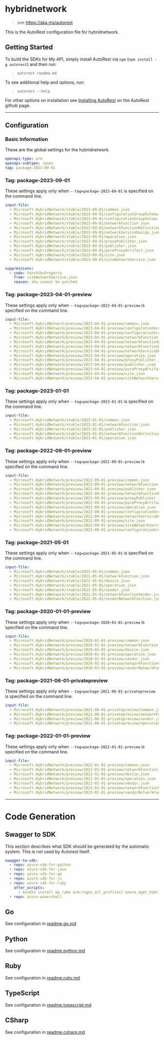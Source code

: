 # hybridnetwork

> see https://aka.ms/autorest

This is the AutoRest configuration file for hybridnetwork.

## Getting Started

To build the SDKs for My API, simply install AutoRest via `npm` (`npm install -g autorest`) and then run:

> `autorest readme.md`

To see additional help and options, run:

> `autorest --help`

For other options on installation see [Installing AutoRest](https://aka.ms/autorest/install) on the AutoRest github page.

---

## Configuration

### Basic Information

These are the global settings for the hybridnetwork.

```yaml
openapi-type: arm
openapi-subtype: rpaas
tag: package-2023-09-01
```
### Tag: package-2023-09-01

These settings apply only when `--tag=package-2023-09-01` is specified on the command line.

```yaml $(tag) == 'package-2023-09-01'
input-file:
  - Microsoft.HybridNetwork/stable/2023-09-01/common.json
  - Microsoft.HybridNetwork/stable/2023-09-01/configurationGroupSchema.json
  - Microsoft.HybridNetwork/stable/2023-09-01/configurationGroupValues.json
  - Microsoft.HybridNetwork/stable/2023-09-01/networkFunction.json
  - Microsoft.HybridNetwork/stable/2023-09-01/networkFunctionDefinition.json
  - Microsoft.HybridNetwork/stable/2023-09-01/networkServiceDesign.json
  - Microsoft.HybridNetwork/stable/2023-09-01/operation.json
  - Microsoft.HybridNetwork/stable/2023-09-01/proxyPublisher.json
  - Microsoft.HybridNetwork/stable/2023-09-01/publisher.json
  - Microsoft.HybridNetwork/stable/2023-09-01/pureProxyArtifact.json
  - Microsoft.HybridNetwork/stable/2023-09-01/site.json
  - Microsoft.HybridNetwork/stable/2023-09-01/siteNetworkService.json

suppressions:
  - code: PatchSkuProperty
    from: siteNetworkService.json
    reason: sku cannot be patched
```

### Tag: package-2023-04-01-preview

These settings apply only when `--tag=package-2023-04-01-preview` is specified on the command line.

```yaml $(tag) == 'package-2023-04-01-preview'
input-file:
  - Microsoft.HybridNetwork/preview/2023-04-01-preview/common.json
  - Microsoft.HybridNetwork/preview/2023-04-01-preview/configurationGroupSchema.json
  - Microsoft.HybridNetwork/preview/2023-04-01-preview/configurationGroupValues.json
  - Microsoft.HybridNetwork/preview/2023-04-01-preview/networkFunction.json
  - Microsoft.HybridNetwork/preview/2023-04-01-preview/networkFunctionDefinition.json
  - Microsoft.HybridNetwork/preview/2023-04-01-preview/networkFunctionReadyK8s.json
  - Microsoft.HybridNetwork/preview/2023-04-01-preview/networkServiceDesign.json
  - Microsoft.HybridNetwork/preview/2023-04-01-preview/operation.json
  - Microsoft.HybridNetwork/preview/2023-04-01-preview/proxyPublisher.json
  - Microsoft.HybridNetwork/preview/2023-04-01-preview/publisher.json
  - Microsoft.HybridNetwork/preview/2023-04-01-preview/pureProxyArtifact.json
  - Microsoft.HybridNetwork/preview/2023-04-01-preview/site.json
  - Microsoft.HybridNetwork/preview/2023-04-01-preview/siteNetworkService.json
```

### Tag: package-2023-01-01

These settings apply only when `--tag=package-2023-01-01` is specified on the command line.

```yaml $(tag) == 'package-2023-01-01'
input-file:
  - Microsoft.HybridNetwork/stable/2023-01-01/common.json
  - Microsoft.HybridNetwork/stable/2023-01-01/networkFunction.json
  - Microsoft.HybridNetwork/stable/2023-01-01/publisher.json
  - Microsoft.HybridNetwork/stable/2023-01-01/networkFunctionDefinition.json
  - Microsoft.HybridNetwork/stable/2023-01-01/operation.json
```

### Tag: package-2022-09-01-preview

These settings apply only when `--tag=package-2022-09-01-preview` is specified on the command line.

```yaml $(tag) == 'package-2022-09-01-preview'
input-file:
  - Microsoft.HybridNetwork/preview/2022-09-01-preview/common.json
  - Microsoft.HybridNetwork/preview/2022-09-01-preview/networkFunction.json
  - Microsoft.HybridNetwork/preview/2022-09-01-preview/publisher.json
  - Microsoft.HybridNetwork/preview/2022-09-01-preview/networkFunctionDefinition.json
  - Microsoft.HybridNetwork/preview/2022-09-01-preview/proxyPublisher.json
  - Microsoft.HybridNetwork/preview/2022-09-01-preview/pureProxyArtifact.json
  - Microsoft.HybridNetwork/preview/2022-09-01-preview/operation.json
  - Microsoft.HybridNetwork/preview/2022-09-01-preview/configurationGroupSchema.json
  - Microsoft.HybridNetwork/preview/2022-09-01-preview/networkServiceDesign.json
  - Microsoft.HybridNetwork/preview/2022-09-01-preview/site.json
  - Microsoft.HybridNetwork/preview/2022-09-01-preview/siteNetworkService.json
  - Microsoft.HybridNetwork/preview/2022-09-01-preview/configurationGroupValues.json
```

### Tag: package-2021-05-01

These settings apply only when `--tag=package-2021-05-01` is specified on the command line.

```yaml $(tag) == 'package-2021-05-01'
input-file:
  - Microsoft.HybridNetwork/stable/2021-05-01/common.json
  - Microsoft.HybridNetwork/stable/2021-05-01/networkFunction.json
  - Microsoft.HybridNetwork/stable/2021-05-01/device.json
  - Microsoft.HybridNetwork/stable/2021-05-01/operation.json
  - Microsoft.HybridNetwork/stable/2021-05-01/vendor.json
  - Microsoft.HybridNetwork/stable/2021-05-01/networkFunctionVendor.json
  - Microsoft.HybridNetwork/stable/2021-05-01/vendorNetworkFunction.json
```

### Tag: package-2020-01-01-preview

These settings apply only when `--tag=package-2020-01-01-preview` is specified on the command line.

```yaml $(tag) == 'package-2020-01-01-preview'
input-file:
  - Microsoft.HybridNetwork/preview/2020-01-01-preview/common.json
  - Microsoft.HybridNetwork/preview/2020-01-01-preview/networkFunction.json
  - Microsoft.HybridNetwork/preview/2020-01-01-preview/device.json
  - Microsoft.HybridNetwork/preview/2020-01-01-preview/operation.json
  - Microsoft.HybridNetwork/preview/2020-01-01-preview/vendor.json
  - Microsoft.HybridNetwork/preview/2020-01-01-preview/networkFunctionVendor.json
  - Microsoft.HybridNetwork/preview/2020-01-01-preview/vendorNetworkFunction.json
```
### Tag: package-2021-06-01-privatepreview

These settings apply only when `--tag=package-2021-06-01-privatepreview` is specified on the command line.

```yaml $(tag) == 'package-2021-06-01-privatepreview'
input-file:
  - Microsoft.HybridNetwork/preview/2021-06-01-privatepreview/common.json
  - Microsoft.HybridNetwork/preview/2021-06-01-privatepreview/networkFunction.json
  - Microsoft.HybridNetwork/preview/2021-06-01-privatepreview/vendor.json
  - Microsoft.HybridNetwork/preview/2021-06-01-privatepreview/operation.json
```

### Tag: package-2022-01-01-preview

These settings apply only when `--tag=package-2022-01-01-preview` is specified on the command line.

```yaml $(tag) == 'package-2022-01-01-preview'
input-file:
  - Microsoft.HybridNetwork/preview/2022-01-01-preview/common.json
  - Microsoft.HybridNetwork/preview/2022-01-01-preview/networkFunction.json
  - Microsoft.HybridNetwork/preview/2022-01-01-preview/device.json
  - Microsoft.HybridNetwork/preview/2022-01-01-preview/operation.json
  - Microsoft.HybridNetwork/preview/2022-01-01-preview/vendor.json
  - Microsoft.HybridNetwork/preview/2022-01-01-preview/networkFunctionVendor.json
  - Microsoft.HybridNetwork/preview/2022-01-01-preview/vendorNetworkFunction.json
```
---

# Code Generation

## Swagger to SDK

This section describes what SDK should be generated by the automatic system.
This is not used by Autorest itself.

```yaml $(swagger-to-sdk)
swagger-to-sdk:
  - repo: azure-sdk-for-python
  - repo: azure-sdk-for-java
  - repo: azure-sdk-for-go
  - repo: azure-sdk-for-js
  - repo: azure-sdk-for-ruby
    after_scripts:
      - bundle install && rake arm:regen_all_profiles['azure_mgmt_hybridnetwork']
  - repo: azure-powershell
```

## Go

See configuration in [readme.go.md](./readme.go.md)

## Python

See configuration in [readme.python.md](./readme.python.md)

## Ruby

See configuration in [readme.ruby.md](./readme.ruby.md)

## TypeScript

See configuration in [readme.typescript.md](./readme.typescript.md)

## CSharp

See configuration in [readme.csharp.md](./readme.csharp.md)
